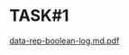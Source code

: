 # TASK#1
[data-rep-boolean-log.md.pdf](https://github.com/Madaniarias/unit2_repo/files/9935918/data-rep-boolean-log.md.pdf)
